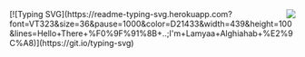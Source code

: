 <img align="right" src="https://visitor-badge.laobi.icu/badge?page_id=Lamyaa439.Basic-Python_Calculator-badge&left_text=My%20Page%20Visitors" />
[![Typing SVG](https://readme-typing-svg.herokuapp.com?font=VT323&size=36&pause=1000&color=D21433&width=439&height=100&lines=Hello+There+%F0%9F%91%8B+..;I'm+Lamyaa+Alghiahab+%E2%9C%A8)](https://git.io/typing-svg)



